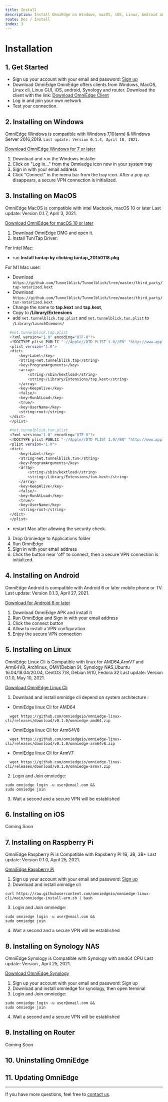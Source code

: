 ```yaml
---
title: Install
description: Install OmniEdge on Windows, macOS, iOS, Linux, Android and more.
route: Doc / Install
index: 3
---
```

# Installation

## 1. Get Started

+ Sign up your account with your email and password: [Sign up](https://dev.omniedge.io/register)
+ Download OmniEdge
    OmniEdge offers clients from Windows, MacOS, Linux cli, Linux GUI, iOS, android, Synology and router. Download the client with the link: [Download OmniEdge Client](https://omniedge.io/download)
+ Log in and join your own network
+ Test your connection.

## 2. Installing on Windows
OmniEdge Windows is compatible with Windows 7,10(arm) & Windows Server 2016,2019. `Last update: Version 0.1.4, April 18, 2021.`

[Download OmniEdge Windows for 7 or later](https://github.com/omniedgeio/omniedge-windows-update/releases/download/v0.1.2/omniedge-setup-0.1.2.exe)

1. Download and run the Windows installer
2. Click on "Log in…" from the Omniedge icon now in your system tray
3. Sign in with your email address
4. Click "Connect" in the menu bar from the tray icon. After a pop up disappears, a secure VPN connection is initialized.

## 3. Installing on MacOS
OmniEdge MacOS is compatible with intel Macbook, macOS 10 or later Last update: Version 0.1.7, April 3, 2021.

[Download OmniEdge for macOS 10 or later](https://raw.githubusercontent.com/omniedgeio/omniedge-mac/master/Omniedge.dmg)

1. Download OmniEdge DMG and open it.
2. Install Tun/Tap Driver:

For Intel Mac: 

  - run **Install tuntap by clicking tuntap_20150118.pkg**

For M1 Mac user: 

  - Download `https://github.com/Tunnelblick/Tunnelblick/tree/master/third_party/tap-notarized.kext`
  - Download `https://github.com/Tunnelblick/Tunnelblick/tree/master/third_party/tun-notarized.kext`
  - Change the name to **tap.kext** and **tap.kext**, 
  - Copy to **/Library/Extensions**
  - add `net.tunnelblick.tap.plist` and `net.tunnelblick.tun.plist` to `/Library/LaunchDaemons/`

  ```bash
    #net.tunnelblick.tap.plist
    <?xml version="1.0" encoding="UTF-8"?>
    <!DOCTYPE plist PUBLIC "-//Apple//DTD PLIST 1.0//EN" "http://www.apple.com/DTDs/PropertyList-1.0.dtd">
    <plist version="1.0">
    <dict>
        <key>Label</key>
        <string>net.tunnelblick.tap</string>
        <key>ProgramArguments</key>
        <array>
            <string>/sbin/kextload</string>
            <string>/Library/Extensions/tap.kext</string>
        </array>
        <key>KeepAlive</key>
        <false/>
        <key>RunAtLoad</key>
        <true/>
        <key>UserName</key>
        <string>root</string>
    </dict>
    </plist>

  ```

  ```bash
    #net.tunnelblick.tun.plist
    <?xml version="1.0" encoding="UTF-8"?>
    <!DOCTYPE plist PUBLIC "-//Apple//DTD PLIST 1.0//EN" "http://www.apple.com/DTDs/PropertyList-1.0.dtd">
    <plist version="1.0">
    <dict>
        <key>Label</key>
        <string>net.tunnelblick.tun</string>
        <key>ProgramArguments</key>
        <array>
            <string>/sbin/kextload</string>
            <string>/Library/Extensions/tun.kext</string>
        </array>
        <key>KeepAlive</key>
        <false/>
        <key>RunAtLoad</key>
        <true/>
        <key>UserName</key>
        <string>root</string>
    </dict>
    </plist>
  ```
- restart Mac after allowing the security check. 

3. Drop Omniedge to Applications folder
4. Run OmniEdge
5. Sign in with your email address
6. Click the button near 'off' to connect, then a secure VPN connection is initialized.

## 4. Installing on Android

OmniEdge Android is compatible with Android 6 or later mobile phone or TV. Last update: Version 0.1.3, April 27, 2021.

[Download for Android 6 or later](https://github.com/omniedgeio/omniedge-android/releases/download/v0.1.3/OmniEdge-v0.1.3.apk)

1. Download OmniEdge APK and install it
2. Run OmniEdge and Sign in with your email address
3. Click the connect button
4. Allow to install a VPN configuration
5. Enjoy the secure VPN connection

## 5. Installing on Linux

OmniEdge Linux Cli is Compatible with linux for AMD64,ArmV7 and Arm64V8, Archlinux, OMV(Debian 9), Synology NAS,Ubuntu 16.04/18.04/20.04, CentOS 7/8, Debian 9/10, Fedora 32 Last update: Version 0.1.0, May 10, 2021.

[Download OmniEdge Linux Cli](https://github.com/omniedgeio/omniedge-linux-cli/releases)

1. Download and install omnidge cli depend on system architecture :
    
  - OmniEdge linux Cli for AMD64

  ```
    wget https://github.com/omniedgeio/omniedge-linux-cli/releases/download/v0.1.0/omniedge-amd64.zip
  ```

  - OmniEdge linux Cli for Arm64V8

  ```
    wget https://github.com/omniedgeio/omniedge-linux-cli/releases/download/v0.1.0/omniedge-arm64v8.zip
  ```
  - OmniEdge linux Cli for ArmV7

  ```
    wget https://github.com/omniedgeio/omniedge-linux-cli/releases/download/v0.1.0/omniedge-armv7.zip
  ```

2. Login and Join omniedge:

```
sudo omniedge login -u user@email.com &&
sudo omniedge join
```

3. Wait a second and a secure VPN will be established

## 6. Installing on iOS
Coming Soon

## 7. Installing on Raspberry Pi
OmniEdge Raspberry Pi is Compatible with Rapsberry PI 1B, 3B, 3B+ Last update: Version 0.1.0, April 25, 2021.

[OmniEdge Raspberry Pi](https://github.com/omniedgeio/omniedge-linux-cli/releases/download/v0.1.0/omniedge_arm.zip)

1. Sign up your account with your email and password: [Sign up](https://dashboard.omniedge.io/sign-up)
2. Download and install omnidge cli

```
curl https://raw.githubusercontent.com/omniedgeio/omniedge-linux-cli/main/omniedge-install-arm.sh | bash
```

3. Login and Join omniedge:

```
sudo omniedge login -u user@email.com &&
sudo omniedge join
```

4. Wait a second and a secure VPN will be established

## 8. Installing on Synology NAS
OmniEdge Synology is Compatible with Synology with amd64 CPU Last update: Version , April 25, 2021.

[Download OmniEdge Synology](https://github.com/omniedgeio/omniedge-synology/releases/download/v0.1.0/omniedge_0.1.0_amd64.spk)

1. Sign up your account with your email and password: Sign up
2. Download and install omniedge for synology, then open terminal
3. Login and Join omniedge:

```
sudo omniedge login -u user@email.com &&
sudo omniedge join
```

4. Wait a second and a secure VPN will be established

## 9. Installing on Router
Coming Soon

## 10. Uninstalling OmniEdge
## 11. Updating OmniEdge

-----

If you have more questions, feel free to [contact us](mailto:support@omniedge.io).